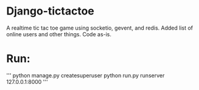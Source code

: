 # Django-tictactoe

A realtime tic tac toe game using socketio, gevent, and redis.
Added list of online users and other things.
Code as-is.

Run:
================

'''
python manage.py createsuperuser
python run.py runserver 127.0.0.1:8000
'''

